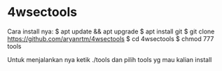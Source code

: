# 4wsectools

Cara install nya:
$ apt update && apt upgrade
$ apt install git
$ git clone https://github.com/aryanrtm/4wsectools
$ cd 4wsectools
$ chmod 777 tools

Untuk menjalankan nya ketik ./tools dan pilih tools yg mau kalian install
